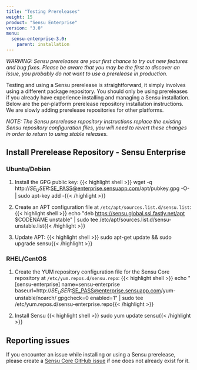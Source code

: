 ```yaml
---
title: "Testing Prereleases"
weight: 15
product: "Sensu Enterprise"
version: "3.0"
menu:
  sensu-enterprise-3.0:
    parent: installation
---
```


_WARNING: Sensu prereleases are your first chance to try out new
features and bug fixes. Please be aware that you may be the first to
discover an issue, you probably do not want to use a prerelease in
production._

Testing and using a Sensu prerelease is straightforward, it simply
involves using a different package repository. You should only be
using prereleases if you already have experience installing and
managing a Sensu installation. Below are the per-platform prerelease
repository installation instructions. We are slowly adding prerelease
repositories for other platforms.

_NOTE: The Sensu prerelease repository instructions replace the
existing Sensu repository configuration files, you will need to revert
these changes in order to return to using stable releases._

## Install Prerelease Repository - Sensu Enterprise

### Ubuntu/Debian

1. Install the GPG public key:
{{< highlight shell >}}
wget -q http://$SE_USER:$SE_PASS@enterprise.sensuapp.com/apt/pubkey.gpg -O- | sudo apt-key add -{{< /highlight >}}

1. Create an APT configuration file at `/etc/apt/sources.list.d/sensu.list`:
{{< highlight shell >}}
echo "deb     https://sensu.global.ssl.fastly.net/apt $CODENAME unstable" | sudo tee /etc/apt/sources.list.d/sensu-unstable.list{{< /highlight >}}

3. Update APT:
{{< highlight shell >}}
sudo apt-get update && sudo upgrade sensu{{< /highlight >}}

### RHEL/CentOS

1. Create the YUM repository configuration file for the Sensu Core repository at
   `/etc/yum.repos.d/sensu.repo`:
   {{< highlight shell >}}
echo "[sensu-enterprise]
name=sensu-enterprise
baseurl=http://$SE_USER:$SE_PASS@enterprise.sensuapp.com/yum-unstable/noarch/
gpgcheck=0
enabled=1" | sudo tee /etc/yum.repos.d/sensu-enterprise.repo{{< /highlight >}}

2. Install Sensu
{{< highlight shell >}}
sudo yum update sensu{{< /highlight >}}
## Reporting issues

If you encounter an issue while installing or using a Sensu
prerelease, please create a [Sensu Core GitHub issue][1] if one does
not already exist for it.

[1]:  https://github.com/sensu/sensu/issues